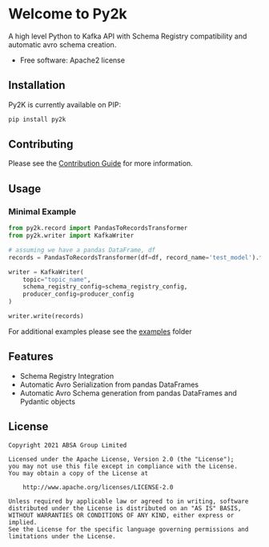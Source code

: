 # Welcome to Py2k

A high level Python to Kafka API with Schema Registry compatibility and automatic avro schema creation.

- Free software: Apache2 license

## Installation

Py2K is currently available on PIP:

```bash
pip install py2k
```

## Contributing

Please see the [Contribution Guide](.github/CONTRIBUTING.md) for more information.

## Usage

### Minimal Example

```python
from py2k.record import PandasToRecordsTransformer
from py2k.writer import KafkaWriter

# assuming we have a pandas DataFrame, df
records = PandasToRecordsTransformer(df=df, record_name='test_model').from_pandas()

writer = KafkaWriter(
    topic="topic_name",
    schema_registry_config=schema_registry_config,
    producer_config=producer_config
)

writer.write(records)
```

For additional examples please see the [examples](./examples) folder

## Features

- Schema Registry Integration
- Automatic Avro Serialization from pandas DataFrames
- Automatic Avro Schema generation from pandas DataFrames and Pydantic objects

## License

    Copyright 2021 ABSA Group Limited

    Licensed under the Apache License, Version 2.0 (the "License");
    you may not use this file except in compliance with the License.
    You may obtain a copy of the License at

        http://www.apache.org/licenses/LICENSE-2.0

    Unless required by applicable law or agreed to in writing, software
    distributed under the License is distributed on an "AS IS" BASIS,
    WITHOUT WARRANTIES OR CONDITIONS OF ANY KIND, either express or implied.
    See the License for the specific language governing permissions and
    limitations under the License.
